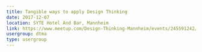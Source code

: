 ```yaml
---
title: Tangible ways to apply Design Thinking
date: 2017-12-07
location: SYTE Hotel And Bar, Mannheim
link: https://www.meetup.com/Design-Thinking-Mannheim/events/245591242/
usergroup: dtma
type: usergroup
---
```

